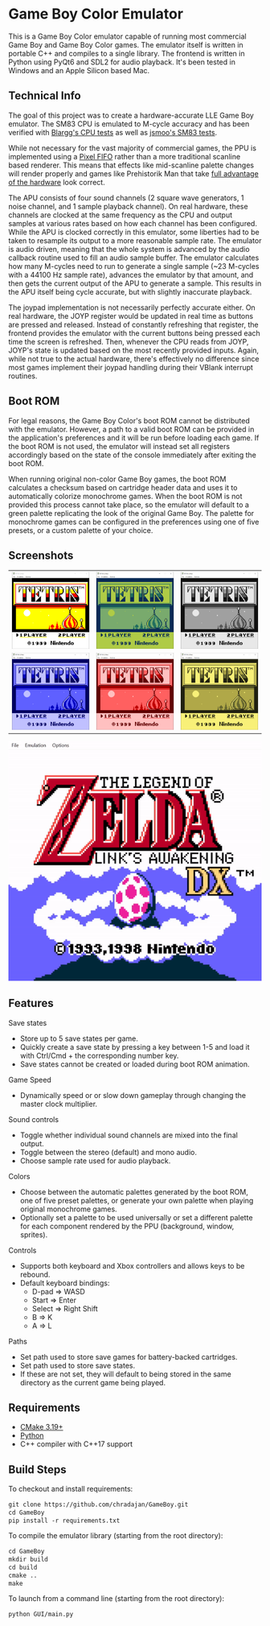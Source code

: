 # Game Boy Color Emulator

This is a Game Boy Color emulator capable of running most commercial Game Boy and Game Boy Color games. The emulator itself is written in portable C++ and compiles to a single library. The frontend is written in Python using PyQt6 and SDL2 for audio playback. It's been tested in Windows and an Apple Silicon based Mac.

## Technical Info

The goal of this project was to create a hardware-accurate LLE Game Boy emulator. The SM83 CPU is emulated to M-cycle accuracy and has been verified with [Blargg's CPU tests](https://github.com/retrio/gb-test-roms) as well as [jsmoo's SM83 tests](https://github.com/raddad772/jsmoo/tree/main/misc/tests/GeneratedTests/sm83).

While not necessary for the vast majority of commercial games, the PPU is implemented using a [Pixel FIFO](https://gbdev.io/pandocs/pixel_fifo.html) rather than a more traditional scanline based renderer. This means that effects like mid-scanline palette changes will render properly and games like Prehistorik Man that take [full advantage of the hardware](https://eldred.fr/blog/2022/05/22/prehistorik) look correct.

The APU consists of four sound channels (2 square wave generators, 1 noise channel, and 1 sample playback channel). On real hardware, these channels are clocked at the same frequency as the CPU and output samples at various rates based on how each channel has been configured. While the APU is clocked correctly in this emulator, some liberties had to be taken to resample its output to a more reasonable sample rate. The emulator is audio driven, meaning that the whole system is advanced by the audio callback routine used to fill an audio sample buffer. The emulator calculates how many M-cycles need to run to generate a single sample (~23 M-cycles with a 44100 Hz sample rate), advances the emulator by that amount, and then gets the current output of the APU to generate a sample. This results in the APU itself being cycle accurate, but with slightly inaccurate playback.

The joypad implementation is not necessarily perfectly accurate either. On real hardware, the JOYP register would be updated in real time as buttons are pressed and released. Instead of constantly refreshing that register, the frontend provides the emulator with the current buttons being pressed each time the screen is refreshed. Then, whenever the CPU reads from JOYP, JOYP's state is updated based on the most recently provided inputs. Again, while not true to the actual hardware, there's effectively no difference since most games implement their joypad handling during their VBlank interrupt routines.

## Boot ROM

For legal reasons, the Game Boy Color's boot ROM cannot be distributed with the emulator. However, a path to a valid boot ROM can be provided in the application's preferences and it will be run before loading each game. If the boot ROM is not used, the emulator will instead set all registers accordingly based on the state of the console immediately after exiting the boot ROM.

When running original non-color Game Boy games, the boot ROM calculates a checksum based on cartridge header data and uses it to automatically colorize monochrome games. When the boot ROM is not provided this process cannot take place, so the emulator will default to a green palette replicating the look of the original Game Boy. The palette for monochrome games can be configured in the preferences using one of five presets, or a custom palette of your choice.

## Screenshots

| | | |
|:-------------------------:|:-------------------------:|:-------------------------:|
| <img width="500" alt="Palette assigned by boot ROM" src="resources/TopLeft.PNG"> | <img width="500" alt="Green Preset" src="resources/TopMiddle.PNG"> | <img width="500" alt="Gray Preset" src="resources/TopRight.PNG"> |
| <img width="500" alt="Blue Preset" src="resources/BottomLeft.PNG"> |  <img width="500" alt="Red Preset" src="resources/BottomMiddle.PNG"> |<img width="500" alt="Yellow Preset" src="resources/BottomRight.PNG"> |

![The Legend of Zelda: Link's Awakening DX](resources/ZeldaDX.gif)

## Features

Save states

- Store up to 5 save states per game.
- Quickly create a save state by pressing a key between 1-5 and load it with Ctrl/Cmd + the corresponding number key.
- Save states cannot be created or loaded during boot ROM animation.

Game Speed

- Dynamically speed or or slow down gameplay through changing the master clock multiplier.

Sound controls

- Toggle whether individual sound channels are mixed into the final output.
- Toggle between the stereo (default) and mono audio.
- Choose sample rate used for audio playback.

Colors

- Choose between the automatic palettes generated by the boot ROM, one of five preset palettes, or generate your own palette when playing original monochrome games.
- Optionally set a palette to be used universally or set a different palette for each component rendered by the PPU (background, window, sprites).

Controls

- Supports both keyboard and Xbox controllers and allows keys to be rebound.
- Default keyboard bindings:
    - D-pad => WASD
    - Start => Enter
    - Select => Right Shift
    - B => K
    - A => L

Paths

- Set path used to store save games for battery-backed cartridges.
- Set path used to store save states.
- If these are not set, they will default to being stored in the same directory as the current game being played.
## Requirements

- [CMake 3.19+](https://cmake.org/)
- [Python](https://www.python.org/)
- C++ compiler with C++17 support


## Build Steps

To checkout and install requirements:
```
git clone https://github.com/chradajan/GameBoy.git
cd GameBoy
pip install -r requirements.txt
```

To compile the emulator library (starting from the root directory):
```
cd GameBoy
mkdir build
cd build
cmake ..
make
```

To launch from a command line (starting from the root directory):
```
python GUI/main.py
```
